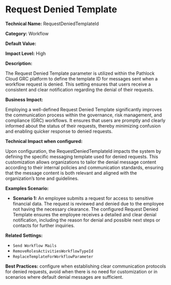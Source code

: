 # Request Denied Template

**Technical Name:** RequestDeniedTemplateId

**Category:** Workflow

**Default Value:** 

**Impact Level:** High

**Description:** 

The Request Denied Template parameter is utilized within the Pathlock Cloud GRC platform to define the template ID for messages sent when a workflow request is denied. This setting ensures that users receive a consistent and clear notification regarding the denial of their requests.

**Business Impact:**

Employing a well-defined Request Denied Template significantly improves the communication process within the governance, risk management, and compliance (GRC) workflows. It ensures that users are promptly and clearly informed about the status of their requests, thereby minimizing confusion and enabling quicker response to denied requests.

**Technical Impact when configured:**

Upon configuration, the RequestDeniedTemplateId impacts the system by defining the specific messaging template used for denied requests. This customization allows organizations to tailor the denial message content according to their internal policies and communication standards, ensuring that the message content is both relevant and aligned with the organization’s tone and guidelines.

**Examples Scenario:**

- **Scenario 1:** An employee submits a request for access to sensitive financial data. The request is reviewed and denied due to the employee not having the necessary clearance. The configured Request Denied Template ensures the employee receives a detailed and clear denial notification, including the reason for denial and possible next steps or contacts for further inquiries.

**Related Settings:** 

- `Send Workflow Mails`
- `RemoveRolesActivitiesWorkflowTypeId`
- `ReplaceTemplateForWorkflowParameter`

**Best Practices:** configure when establishing clear communication protocols for denied requests, avoid when there is no need for customization or in scenarios where default denial messages are sufficient.
